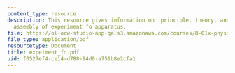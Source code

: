 ```yaml
---
content_type: resource
description: This resource gives information on  principle, theory, and step-by-step
  assembly of experiment fo apparatus.
file: https://ol-ocw-studio-app-qa.s3.amazonaws.com/courses/8-01x-physics-i-classical-mechanics-with-an-experimental-focus-fall-2002/f0527ef4ce14d78894d0a751b8e2cfa1_expeiment_fo.pdf
file_type: application/pdf
resourcetype: Document
title: expeiment_fo.pdf
uid: f0527ef4-ce14-d788-94d0-a751b8e2cfa1
---
```

